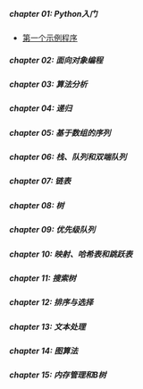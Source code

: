 ##### chapter 01: Python入门
- [第一个示例程序](chapter%2001/solution-1.py)
##### chapter 02: 面向对象编程
##### chapter 03: 算法分析
##### chapter 04: 递归
##### chapter 05: 基于数组的序列
##### chapter 06: 栈、队列和双端队列
##### chapter 07: 链表
##### chapter 08: 树
##### chapter 09: 优先级队列
##### chapter 10: 映射、哈希表和跳跃表
##### chapter 11: 搜索树
##### chapter 12: 排序与选择
##### chapter 13: 文本处理
##### chapter 14: 图算法
##### chapter 15: 内存管理和B树

